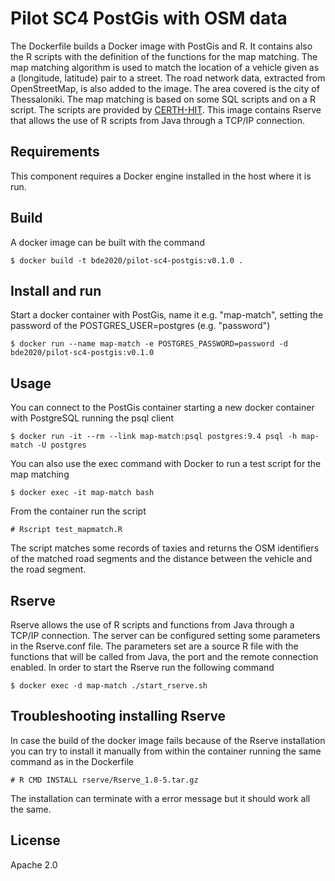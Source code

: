 Pilot SC4 PostGis with OSM data
=====================
The Dockerfile builds a Docker image with PostGis and R. It contains also the R scripts with the definition of the functions for the 
map matching. The map matching algorithm is used to match the location of a vehicle given as a (longitude, latitude) pair
 to a street. The road network data, extracted from OpenStreetMap, is also added to the image. The area covered is the 
city of Thessaloniki. The map matching is based on some SQL scripts and on a R script. The scripts are provided by 
[CERTH-HIT](http://www.imet.gr/). This image contains Rserve that allows the use of R scripts from Java through a TCP/IP connection.
 

## Requirements

This component requires a Docker engine installed in the host where it is run.

## Build
A docker image can be built with the command

    $ docker build -t bde2020/pilot-sc4-postgis:v0.1.0 .

## Install and run
Start a docker container with PostGis, name it e.g. "map-match", setting the password of the POSTGRES_USER=postgres (e.g. "password")

    $ docker run --name map-match -e POSTGRES_PASSWORD=password -d bde2020/pilot-sc4-postgis:v0.1.0

## Usage
You can connect to the PostGis container starting a new docker container with PostgreSQL running the psql client

    $ docker run -it --rm --link map-match:psql postgres:9.4 psql -h map-match -U postgres

You can also use the exec command with Docker to run a test script for the map matching

    $ docker exec -it map-match bash

From the container run the script

    # Rscript test_mapmatch.R

The script matches some records of taxies and returns the OSM identifiers of the matched 
road segments and the distance between the vehicle and the road segment.

## Rserve
Rserve allows the use of R scripts and functions from Java through a TCP/IP connection. The server can be configured
setting some parameters in the Rserve.conf file. The parameters set are a source R file with the functions that will be
called from Java, the port and the remote connection enabled. In order to start the Rserve run the following command 

    $ docker exec -d map-match ./start_rserve.sh


## Troubleshooting installing Rserve
In case the build of the docker image fails because of the Rserve installation you can try to install it manually from
within the container running the same command as in the Dockerfile 

    # R CMD INSTALL rserve/Rserve_1.8-5.tar.gz
 
The installation can terminate with a error message but it should work all the same.

## License
Apache 2.0

